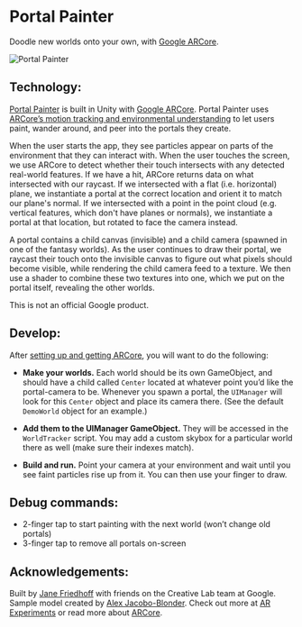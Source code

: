 # Portal Painter

Doodle new worlds onto your own, with [Google ARCore](https://developers.google.com/ar).

![Portal Painter](portal-painter.gif)

## Technology:

[Portal Painter](http://www.experiments.with.google.com/ar/portal-painter) is built in Unity with [Google ARCore](https://developers.google.com/ar). Portal Painter uses [ARCore’s motion tracking and environmental understanding](https://developers.google.com/ar/discover/concepts) to let users paint, wander around, and peer into the portals they create.

When the user starts the app, they see particles appear on parts of the environment that they can interact with. When the user touches the screen, we use ARCore to detect whether their touch intersects with any detected real-world features. If we have a hit, ARCore returns data on what intersected with our raycast. If we intersected with a flat (i.e. horizontal) plane, we instantiate a portal at the correct location and orient it to match our plane's normal. If we intersected with a point in the point cloud (e.g. vertical features, which don't have planes or normals), we instantiate a portal at that location, but rotated to face the camera instead.

A portal contains a child canvas (invisible) and a child camera (spawned in one of the fantasy worlds). As the user continues to draw their portal, we raycast their touch onto the invisible canvas to figure out what pixels should become visible, while rendering the child camera feed to a texture. We then use a shader to combine these two textures into one, which we put on the portal itself, revealing the other worlds.

This is not an official Google product.

## Develop:

After [setting up and getting ARCore](https://developers.google.com/ar/develop/unity/getting-started), you will want to do the following:

* **Make your worlds.** Each world should be its own GameObject, and should have a child called `Center` located at whatever point you’d like the portal-camera to be. Whenever you spawn a portal, the `UIManager` will look for this `Center` object and place its camera there. (See the default `DemoWorld` object for an example.)

* **Add them to the UIManager GameObject.** They will be accessed in the `WorldTracker` script. You may add a custom skybox for a particular world there as well (make sure their indexes match).

* **Build and run.** Point your camera at your environment and wait until you see faint particles rise up from it. You can then use your finger to draw.

## Debug commands:

* 2-finger tap to start painting with the next world (won’t change old portals)
* 3-finger tap to remove all portals on-screen

## Acknowledgements:

Built by [Jane Friedhoff](http://www.janefriedhoff.com) with friends on the Creative Lab team at Google. Sample model created by [Alex Jacobo-Blonder](http://ajacoboblonder.com/). Check out more at [AR Experiments]() or read more about [ARCore](https://developers.google.com/ar).  
